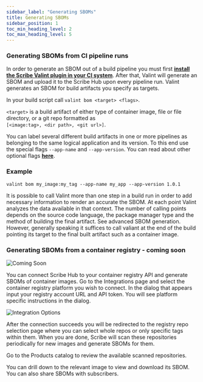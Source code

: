 ```yaml
---
sidebar_label: "Generating SBOMs"
title: Generating SBOMs
sidebar_position: 1
toc_min_heading_level: 2
toc_max_heading_level: 5
---
```


### Generating SBOMs from CI pipeline runs

In order to generate an SBOM out of a build pipeline you must first **[install the Scribe Valint plugin in your CI system](../integrating-scribe/ci-integrations/)**. After that, Valint will generate an SBOM and upload it to the Scribe Hub upon every pipeline run. Valint generates an SBOM for build artifacts you specify as targets. 

In your build script call `valint bom <target> <flags>`.

`<target>` is a build artifact of either type of container image, file or file directory, or a git repo formatted as  
`[<image:tag>, <dir path>, <git url>]`.  

You can label several different build artifacts in one or more pipelines as belonging to the same logical application and its version. To this end use the special flags `--app-name` and `--app-version`. You can read about other optional flags **[here](../integrating-scribe/valint/command/valint_bom/#optional-flags)**.

### Example

```
valint bom my_image:my_tag --app-name my_app --app-version 1.0.1
```

It is possible to call Valint more than one step in a build run in order to add necessary information to render an accurate the SBOM. At each point Valint analyzes the data available in that context. The number of calling points depends on the source code language, the package manager type and the method of building the final artifact. See advanced SBOM generation. However, generally speaking it suffices to call valiant at the end of the build pointing its target to the final built artifact such as a container image.

### Generating SBOMs from a container registry - coming soon

<img src='../../../../img/help/coming-soon.jpg' alt='Coming Soon'/>

You can connect Scribe Hub to your container registry API and generate SBOMs of container images.
Go to the Integrations page and select the container registry platform you wish to connect. In the dialog that appears input your registry account URL and API token. You will see platform specific instructions in the dialog.

<img src='../../../../img/start/integrations-start.jpg' alt='Integration Options'/>

After the connection succeeds you will be redirected to the registry repo selection page where you can select whole repos or only specific tags within them. When you are done, Scribe will scan these repositories periodically for new images and generate SBOMs for them.  

Go to the Products catalog to review the available scanned repositories.  

You can drill down to the relevant image to view and download its SBOM. You can also share SBOMs with subscribers.

